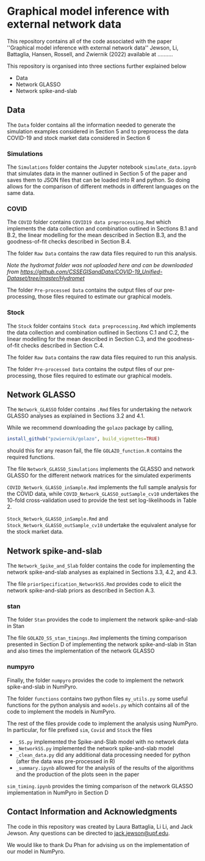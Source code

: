 # Graphical model inference with external network data

This repository contains all of the code associated with the paper ''Graphical model inference with external network data''  Jewson, Li, Battaglia, Hansen, Rossell, and Zwiernik (2022) available at ..........

This repository is organised into three sections further explained below

+ Data
+ Network GLASSO
+ Network spike-and-slab

## Data

The `Data` folder contains all the information needed to generate the simulation examples considered in Section 5 and to preprocess the data COVID-19 and stock market data considered in Section 6

### Simulations 

The `Simulations` folder contains the Jupyter notebook `simulate_data.ipynb` that simulates data in the manner outlined in Section 5 of the paper and saves them to JSON files that can be loaded into R and python. So doing allows for the comparison of different methods in different languages on the same data.

### COVID

The `COVID` folder contains `COVID19 data preprocessing.Rmd` which implements the data collection and combination outlined in Sections B.1 and B.2, the linear modelling for the mean described in Section B.3, and the goodness-of-fit checks described in Section B.4. 

The folder `Raw Data` contains the raw data files required to run this analysis. 

*Note the hydromat folder was not uploaded here and can be downloaded from https://github.com/CSSEGISandData/COVID-19_Unified-Dataset/tree/master/Hydromet*

The folder `Pre-processed Data` contains the output files of our pre-processing, those files required to estimate our graphical models.

### Stock

The `Stock` folder contains `Stock data preprocessing.Rmd` which implements the data collection and combination outlined in Sections C.1 and C.2, the linear modelling for the mean described in Section C.3, and the goodness-of-fit checks described in Section C.4. 

The folder `Raw Data` contains the raw data files required to run this analysis. 

The folder `Pre-processed Data` contains the output files of our pre-processing, those files required to estimate our graphical models.

## Network GLASSO 

The `Network_GLASSO` folder contains `.Rmd` files for undertaking the network GLASSO analyses as explained in Sections 3.2 and 4.1.

While we recommend downloading the `golazo` package by calling,

```r
install_github("pzwiernik/golazo", build_vignettes=TRUE)
```

should this for any reason fail, the file `GOLAZO_function.R` contains the required functions.

The file `Network_GLASSO_Simulations` implements the GLASSO and network GLASSO for the different network matrices for the simulated experiments

`COVID_Network_GLASSO_inSample.Rmd` implements the full sample analysis for the COVID data, while `COVID_Network_GLASSO_outSample_cv10` undertakes the 10-fold cross-validation used to provide the test set log-likelihoods in Table 2.

`Stock_Network_GLASSO_inSample.Rmd` and `Stock_Network_GLASSO_outSample_cv10` undertake the equivalent analyse for the stock market data.

## Network spike-and-slab

The `Network_Spike_and_Slab` folder contains the code for implementing the network spike-and-slab analyses as explained in Sections 3.3, 4.2, and 4.3.

The file `priorSpecification_NetworkSS.Rmd` provides code to elicit the network spike-and-slab priors as described in Section A.3.   

### stan

The folder `Stan` provides the code to implement the network spike-and-slab in Stan

The file `GOLAZO_SS_stan_timings.Rmd` implements the timing comparison presented in Section D of implementing the network spike-and-slab in Stan and also times the implementation of the network GLASSO

### numpyro 

Finally, the folder `numpyro` provides the code to implement the network spike-and-slab in NumPyro.

The folder `functions` contains two python files `my_utils.py` some useful functions for the python analysis and `models.py` which contains all of the code to implement the models in NumPyro.

The rest of the files provide code to implement the analysis using NumPyro. In particular, for file prefixed `sim`, `Covid` and `Stock` the files 

+ `_SS.py` implemented the Spike-and-Slab model with no network data
+ `_NetworkSS.py` implemented the network spike-and-slab model 
+ `_clean_data.py` did any additional data processing needed for python (after the data was pre-processed in R)
+ `_summary.ipynb` allowed for the analysis of the results of the algorithms and the production of the plots seen in the paper  

`sim_timing.ipynb` provides the timing comparison of the network GLASSO implementation in NumPyro in Section D

## Contact Information and Acknowledgments

The code in this repository was created by Laura Battaglia, Li Li, and Jack Jewson. Any questions can be directed to jack.jewson@upf.edu.

We would like to thank Du Phan for advising us on the implementation of our model in NumPyro.





